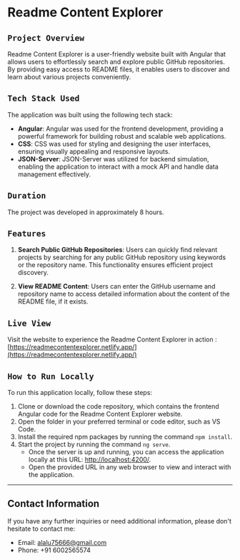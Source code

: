 # Readme Content Explorer

## **`Project Overview`**
Readme Content Explorer is a user-friendly website built with Angular that allows users to effortlessly search and explore public GitHub repositories. By providing easy access to README files, it enables users to discover and learn about various projects conveniently.

## **`Tech Stack Used`**
The application was built using the following tech stack:

- **Angular**: Angular was used for the frontend development, providing a powerful framework for building robust and scalable web applications.
- **CSS**: CSS was used for styling and designing the user interfaces, ensuring visually appealing and responsive layouts.
- **JSON-Server**: JSON-Server was utilized for backend simulation, enabling the application to interact with a mock API and handle data management effectively.

## **`Duration`**
The project was developed in approximately 8 hours.

## **`Features`**

1. **Search Public GitHub Repositories**: Users can quickly find relevant projects by searching for any public GitHub repository using keywords or the repository name. This functionality ensures efficient project discovery.

2. **View README Content**: Users can enter the GitHub username and repository name to access detailed information about the content of the README file, if it exists.

## **`Live View`**
Visit the website to experience the Readme Content Explorer in action : [https://readmecontentexplorer.netlify.app/](https://readmecontentexplorer.netlify.app/)

## **`How to Run Locally`**
To run this application locally, follow these steps:

1. Clone or download the code repository, which contains the frontend Angular code for the Readme Content Explorer website.
2. Open the folder in your preferred terminal or code editor, such as VS Code.
3. Install the required npm packages by running the command `npm install`.
4. Start the project by running the command `ng serve`.
   - Once the server is up and running, you can access the application locally at this URL: [http://localhost:4200/](http://localhost:4200/).
   - Open the provided URL in any web browser to view and interact with the application.

---

## Contact Information
If you have any further inquiries or need additional information, please don't hesitate to contact me:

- Email: alalu75666@gmail.com
- Phone: +91 6002565574


